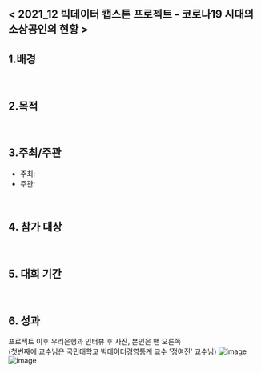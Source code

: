 
 
## < 2021_12 빅데이터 캡스톤 프로젝트 - 코로나19 시대의 소상공인의 현황 >

 

## 1.배경  


<br>

## 2.목적  


<br>

## 3.주최/주관  
 - 주최: 
 - 주관: 
<br>

## 4. 참가 대상  


<br>

## 5. 대회 기간


<br>

## 6. 성과
프로젝트 이후 우리은행과 인터뷰 후 사진, 본인은 맨 오른쪽  
(첫번째에 교수님은 국민대학교 빅데이터경영통계 교수 '정여진' 교수님)
![image](https://user-images.githubusercontent.com/55688416/152968166-6046e3fe-fea0-46f7-8b79-9d40e2c8694a.png)
![image](https://user-images.githubusercontent.com/55688416/152968249-f90a6419-1ebe-439b-a40f-7e53af67845f.png)



<br>

